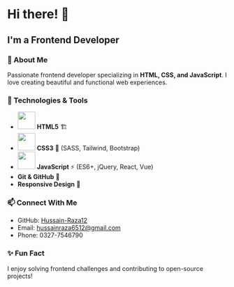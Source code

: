 # Hi there! 👋

## I'm a Frontend Developer

### 🚀 About Me
Passionate frontend developer specializing in **HTML, CSS, and JavaScript**. I love creating beautiful and functional web experiences.

### 🔧 Technologies & Tools
- <img src="https://upload.wikimedia.org/wikipedia/commons/6/61/HTML5_logo_and_wordmark.svg" width="40" height="40"/> **HTML5** 🏗️
- <img src="https://upload.wikimedia.org/wikipedia/commons/d/d5/CSS3_logo_and_wordmark.svg" width="40" height="40"/> **CSS3** 🎨 (SASS, Tailwind, Bootstrap)
- <img src="https://upload.wikimedia.org/wikipedia/commons/6/6a/JavaScript-logo.png" width="40" height="40"/> **JavaScript** ⚡ (ES6+, jQuery, React, Vue)
- **Git & GitHub** 🔄
- **Responsive Design** 📱

### 📫 Connect With Me
- GitHub: [Hussain-Raza12](https://github.com/Hussain-Raza12)
- Email: [hussainraza6512@gmail.com](mailto:hussainraza6512@gmail.com)
- Phone: 0327-7546790

### ✨ Fun Fact
I enjoy solving frontend challenges and contributing to open-source projects!
